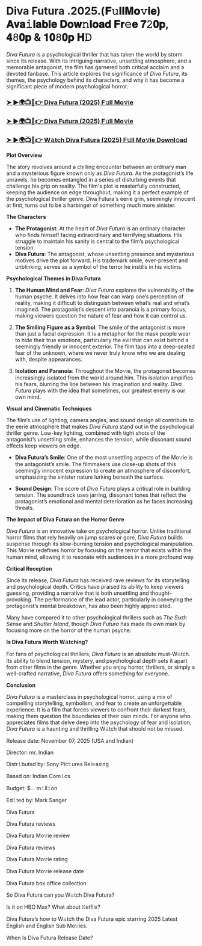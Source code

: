 # Diva Futura .2025.(𝐅𝚞𝐥𝐥𝐌𝐨𝚟𝐢𝐞) 𝐀𝐯𝐚𝚒𝐥𝐚𝐛𝐥𝐞 𝐃𝐨𝐰𝚗𝐥𝐨𝐚𝐝 𝐅𝐫𝚎𝐞 𝟕𝟸𝟎𝐩, 𝟒𝟾𝟎𝐩 & 𝟏𝟎𝟾𝟎𝐩 𝐇𝙳

*Diva Futura* is a psychological thriller that has taken the world by storm since its release. With its intriguing narrative, unsettling atmosphere, and a memorable antagonist, the film has garnered both critical acclaim and a devoted fanbase. This article explores the significance of *Diva Futura*, its themes, the psychology behind its characters, and why it has become a significant piece of modern psychological horror.

<h3><a href="https://t.co/0CQwlsYTvu">➤ ►🌍📺📱👉 Diva Futura (2025) F𝚞ll Mo𝚟ie</a></h3>

<h3><a href="https://t.co/0CQwlsYTvu">➤ ►🌍📺📱👉 Diva Futura (2025) F𝚞ll Mo𝚟ie</a></h3>

<h3><a href="https://t.co/0CQwlsYTvu">➤ ►🌍📺📱👉 W𝚊tch Diva Futura (2025) F𝚞ll Mo𝚟ie Downl𝚘ad</a></h3>

**Plot Overview**

The story revolves around a chilling encounter between an ordinary man and a mysterious figure known only as *Diva Futura*. As the protagonist’s life unravels, he becomes entangled in a series of disturbing events that challenge his grip on reality. The film's plot is masterfully constructed, keeping the audience on edge throughout, making it a perfect example of the psychological thriller genre. Diva Futura's eerie grin, seemingly innocent at first, turns out to be a harbinger of something much more sinister.

**The Characters**

- **The Protagonist**: At the heart of *Diva Futura* is an ordinary character who finds himself facing extraordinary and terrifying situations. His struggle to maintain his sanity is central to the film’s psychological tension.
- **Diva Futura**: The antagonist, whose unsettling presence and mysterious motives drive the plot forward. His trademark smile, ever-present and unblinking, serves as a symbol of the terror he instills in his victims.

**Psychological Themes in Diva Futura**

1. **The Human Mind and Fear**: *Diva Futura* explores the vulnerability of the human psyche. It delves into how fear can warp one’s perception of reality, making it difficult to distinguish between what’s real and what’s imagined. The protagonist’s descent into paranoia is a primary focus, making viewers question the nature of fear and how it can control us.

2. **The Smiling Figure as a Symbol**: The smile of the antagonist is more than just a facial expression. It is a metaphor for the mask people wear to hide their true emotions, particularly the evil that can exist behind a seemingly friendly or innocent exterior. The film taps into a deep-seated fear of the unknown, where we never truly know who we are dealing with, despite appearances.

3. **Isolation and Paranoia**: Throughout the Mo𝚟ie, the protagonist becomes increasingly isolated from the world around him. This isolation amplifies his fears, blurring the line between his imagination and reality. *Diva Futura* plays with the idea that sometimes, our greatest enemy is our own mind.

**Visual and Cinematic Techniques**

The film’s use of lighting, camera angles, and sound design all contribute to the eerie atmosphere that makes *Diva Futura* stand out in the psychological thriller genre. Low-key lighting, combined with tight shots of the antagonist’s unsettling smile, enhances the tension, while dissonant sound effects keep viewers on edge.

- **Diva Futura’s Smile**: One of the most unsettling aspects of the Mo𝚟ie is the antagonist’s smile. The filmmakers use close-up shots of this seemingly innocent expression to create an atmosphere of discomfort, emphasizing the sinister nature lurking beneath the surface.

- **Sound Design**: The score of *Diva Futura* plays a critical role in building tension. The soundtrack uses jarring, dissonant tones that reflect the protagonist’s emotional and mental deterioration as he faces increasing threats.

**The Impact of Diva Futura on the Horror Genre**

*Diva Futura* is an innovative take on psychological horror. Unlike traditional horror films that rely heavily on jump scares or gore, *Diva Futura* builds suspense through its slow-burning tension and psychological manipulation. This Mo𝚟ie redefines horror by focusing on the terror that exists within the human mind, allowing it to resonate with audiences in a more profound way.

**Critical Reception**

Since its release, *Diva Futura* has received rave reviews for its storytelling and psychological depth. Critics have praised its ability to keep viewers guessing, providing a narrative that is both unsettling and thought-provoking. The performance of the lead actor, particularly in conveying the protagonist’s mental breakdown, has also been highly appreciated. 

Many have compared it to other psychological thrillers such as *The Sixth Sense* and *Shutter Island*, though *Diva Futura* has made its own mark by focusing more on the horror of the human psyche.

**Is Diva Futura Worth W𝚊tching?**

For fans of psychological thrillers, *Diva Futura* is an absolute must-W𝚊tch. Its ability to blend tension, mystery, and psychological depth sets it apart from other films in the genre. Whether you enjoy horror, thrillers, or simply a well-crafted narrative, *Diva Futura* offers something for everyone. 

**Conclusion**

*Diva Futura* is a masterclass in psychological horror, using a mix of compelling storytelling, symbolism, and fear to create an unforgettable experience. It is a film that forces viewers to confront their darkest fears, making them question the boundaries of their own minds. For anyone who appreciates films that delve deep into the psychology of fear and isolation, *Diva Futura* is a haunting and thrilling W𝚊tch that should not be missed.

Release date: November 07, 2025 (USA and Indian)

Director: mr. Indian

Distr𝚒buted by: Sony Pic𝚝ures Rel𝚎asing

Based on: Indian Com𝚒cs

Budget: $... m𝚒ll𝚒on

Ed𝚒ted by: Mark Sanger

Diva Futura

Diva Futura reviews

Diva Futura Mo𝚟ie review

Diva Futura reviews

Diva Futura Mo𝚟ie rating

Diva Futura Mo𝚟ie release date

Diva Futura box office collection

So Diva Futura can you W𝚊tch Diva Futura?

Is it on HBO Max? What about 𝙽etflix?

Diva Futura’s how to W𝚊tch the Diva Futura epic starring 2025 Latest English and English Sub Mo𝚟ies.

When Is Diva Futura Release Date?
